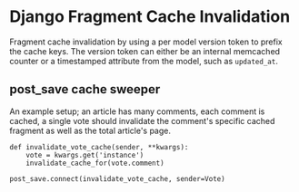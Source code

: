 Django Fragment Cache Invalidation
==================================

Fragment cache invalidation by using a per model version token to prefix the cache keys. The version token can either be an internal memcached counter or a timestamped attribute from the model, such as `updated_at`.

post_save cache sweeper
-----------------------

An example setup; an article has many comments, each comment is cached, a single vote should invalidate the comment's specific cached fragment as well as the total article's page.
    
    def invalidate_vote_cache(sender, **kwargs):
        vote = kwargs.get('instance')
        invalidate_cache_for(vote.comment)
    
    post_save.connect(invalidate_vote_cache, sender=Vote)
